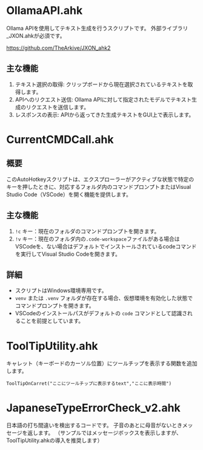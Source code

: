 # OllamaAPI.ahk

Ollama APIを使用してテキスト生成を行うスクリプトです。
外部ライブラリ _JXON.ahkが必須です。

https://github.com/TheArkive/JXON_ahk2

## 主な機能
1. テキスト選択の取得: クリップボードから現在選択されているテキストを取得します。
2. APIへのリクエスト送信: Ollama APIに対して指定されたモデルでテキスト生成のリクエストを送信します。
3. レスポンスの表示: APIから返ってきた生成テキストをGUI上で表示します。

# CurrentCMDCall.ahk

## 概要
このAutoHotkeyスクリプトは、エクスプローラーがアクティブな状態で特定のキーを押したときに、対応するフォルダ内のコマンドプロンプトまたはVisual Studio Code（VSCode）を開く機能を提供します。

## 主な機能
1. `!c` キー：現在のフォルダのコマンドプロンプトを開きます。
2. `!v` キー：現在のフォルダ内の`.code-workspace`ファイルがある場合はVSCodeを、ない場合はデフォルトでインストールされているcodeコマンドを実行してVisual Studio Codeを開きます。

## 詳細
- スクリプトはWindows環境専用です。
- `venv` または `.venv` フォルダが存在する場合、仮想環境を有効化した状態でコマンドプロンプトを開きます。
- VSCodeのインストールパスがデフォルトの `code` コマンドとして認識されることを前提としています。

# ToolTipUtility.ahk

キャレット（キーボードのカーソル位置）にツールチップを表示する関数を追加します。
```
ToolTipOnCarret("ここにツールチップに表示するtext","ここに表示時間")
```

# JapaneseTypeErrorCheck_v2.ahk

日本語の打ち間違いを検出するコードです。
子音のあとに母音がないときメッセージを返します。
（サンプルではメッセージボックスを表示しますが、ToolTipUtility.ahkの導入を推奨します）